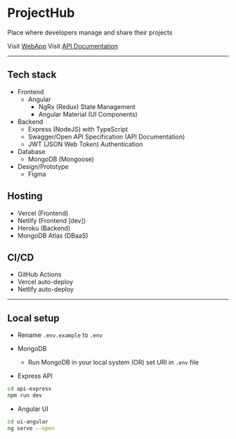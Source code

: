 # ProjectHub

Place where developers manage and share their projects

Visit [WebApp](https://projecthub.vercel.app)
Visit [API Documentation](https://projecthub.onrender.com/api)

---

## Tech stack

- Frontend
  - Angular
    - NgRx (Redux) State Management
    - Angular Material (UI Components)
- Backend
  - Express (NodeJS) with TypeScript
  - Swagger/Open API Specification (API Documentation)
  - JWT (JSON Web Token) Authentication
- Database
  - MongoDB (Mongoose)
- Design/Prototype
  - Figma

## Hosting

- Vercel (Frontend)
- Netlify (Frontend [dev])
- Heroku (Backend)
- MongoDB Atlas (DBaaS)

## CI/CD

- GitHub Actions
- Vercel auto-deploy
- Netlify auto-deploy

---

## Local setup

- Rename `.env.example` to `.env`
- MongoDB

  - Run MongoDB in your local system (OR) set URI in `.env` file

- Express API

```bash
cd api-express
npm run dev
```

- Angular UI

```bash
cd ui-angular
ng serve --open
```
